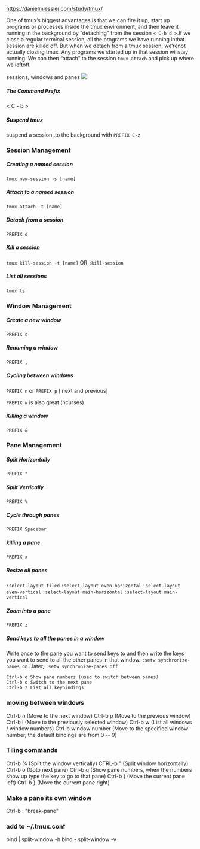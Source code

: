 https://danielmiessler.com/study/tmux/


One of tmux’s biggest advantages is that we can fire it up, start up programs or processes inside the tmux environment, and then leave it running in the background by “detaching” from the session `< C-b d >`.If we close a regular terminal session, all the programs we have running inthat session are killed off. But when we detach from a tmux session, we’renot actually closing tmux. Any programs we started up in that session willstay running. We can then “attach” to the session `tmux attach` and pick up where we leftoff.


sessions, windows and panes
![](https://miro.medium.com/max/598/1*wDlRZIj8fTwxxghD0XRDbA.png)

##### The Command Prefix
< C - b >

##### Suspend tmux
suspend a session..to the background with `PREFIX C-z`

### Session Management


##### Creating a named session
`tmux new-session -s [name]`

##### Attach to a named session
`tmux attach -t [name]`

##### Detach from a session
`PREFIX d`

##### Kill a session
`tmux kill-session -t [name]`
OR
`:kill-session`

##### List all sessions 
`tmux ls`

### Window Management

##### Create a new window
`PREFIX c`

##### Renaming a window
`PREFIX ,`

##### Cycling between windows
`PREFIX n` or `PREFIX p`   [ next and previous]

`PREFIX w` is also great (ncurses)

##### Killing a window
`PREFIX &`



### Pane Management
##### Split Horizontally
`PREFIX "`

##### Split Vertically
`PREFIX %`

##### Cycle through panes
`PREFIX Spacebar`

##### killing a pane
`PREFIX x`

##### Resize all panes
`:select-layout tiled`
`:select-layout even-horizontal`
`:select-layout even-vertical`
`:select-layout main-horizontal`
`:select-layout main-vertical`

##### Zoom into a pane 
`PREFIX z`

##### Send keys to all the panes in a window
Write once to the pane you want to send keys to and then write the keys you want to send to all the other panes in that window.
`:setw synchronize-panes on`
..later,
`:setw synchronize-panes off`

```
Ctrl-b q Show pane numbers (used to switch between panes)
Ctrl-b o Switch to the next pane
Ctrl-b ? List all keybindings
```
### moving between windows
Ctrl-b n (Move to the next window)
Ctrl-b p (Move to the previous window)
Ctrl-b l (Move to the previously selected window)
Ctrl-b w (List all windows / window numbers)
Ctrl-b window number (Move to the specified window number, the
default bindings are from 0 -- 9)

### Tiling commands
Ctrl-b % (Split the window vertically)
CTRL-b " (Split window horizontally)
Ctrl-b o (Goto next pane)
Ctrl-b q (Show pane numbers, when the numbers show up type the key to go to that pane)
Ctrl-b { (Move the current pane left)
Ctrl-b } (Move the current pane right)

### Make a pane its own window
Ctrl-b : "break-pane"

### add to ~/.tmux.conf
bind | split-window -h
bind - split-window -v
